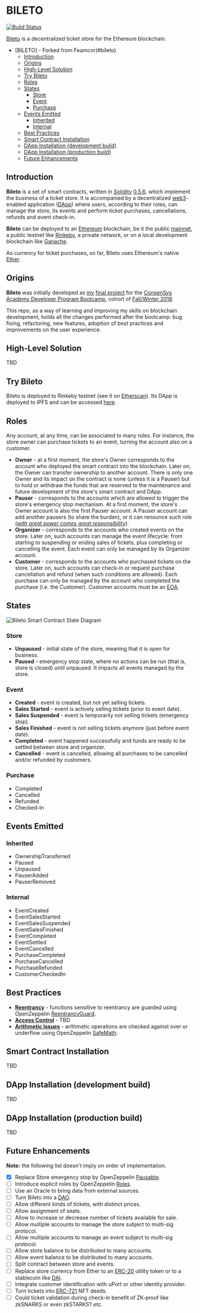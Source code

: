 # BILETO

[![Build Status](https://travis-ci.org/feamcor/bileto.svg?branch=master)](https://travis-ci.org/feamcor/bileto)

[Bileto](https://en.wiktionary.org/wiki/bileto) is a decentralized ticket store for the Ethereum blockchain.

- [BILETO] - Forked from Feamcor(#bileto)
  - [Introduction](#introduction)
  - [Origins](#origins)
  - [High-Level Solution](#high-level-solution)
  - [Try Bileto](#try-bileto)
  - [Roles](#roles)
  - [States](#states)
    - [Store](#store)
    - [Event](#event)
    - [Purchase](#purchase)
  - [Events Emitted](#events-emitted)
    - [Inherited](#inherited)
    - [Internal](#internal)
  - [Best Practices](#best-practices)
  - [Smart Contract Installation](#smart-contract-installation)
  - [DApp Installation (development build)](#dapp-installation-development-build)
  - [DApp Installation (production build)](#dapp-installation-production-build)
  - [Future Enhancements](#future-enhancements)

## Introduction

**Bileto** is a set of smart contracts, written in [Solidity](https://solidity.readthedocs.io/en/v0.5.6/index.html) [0.5.6](https://github.com/ethereum/solidity/releases/tag/v0.5.6), which implement the business of a ticket store. It is accompanied by a decentralized [web3](https://blockchainhub.net/web3-decentralized-web)-enabled application ([DApp](https://ethereum.stackexchange.com/questions/383/what-is-a-dapp)) where users, according to their roles, can manage the store, its events and perform ticket purchases, cancellations, refunds and event check-in.

**Bileto** can be deployed to an [Ethereum](https://ethereum.org) blockchain, be it the public [mainnet](https://etherscan.io), a public testnet like [Rinkeby](https://rinkeby.etherscan.io), a private network, or on a local development blockchain like [Ganache](https://truffleframework.com/ganache).

As currency for ticket purchases, so far, Bileto uses Ethereum's native [Ether](https://www.ethereum.org/ether).

## Origins

**Bileto** was initially developed as [my](https://github.com/feamcor) [final project](https://github.com/dev-bootcamp-2019/final-project-feamcor) for the [ConsenSys Academy Developer Program Bootcamp](https://consensys.net/academy/bootcamp), cohort of [Fall/Winter 2018](https://courses.consensys.net/courses/course-v1:ConsenSysAcademy+2018DP+2/about).

This repo, as a way of learning and improving my skills on blockchain development, holds all the changes performed after the bootcamp: bug fixing, refactoring, new features, adoption of best practices and improvements on the user experience.

## High-Level Solution

TBD

## Try Bileto

Bileto is deployed to Rinkeby testnet (see it on [Etherscan](https://rinkeby.etherscan.io/)).
Its DApp is deployed to IPFS and can be accessed [here](#).

## Roles

Any account, at any time, can be associated to many roles. For instance, the store owner can purchase tickets to an event, turning the account also on a customer.

-   **Owner** - at a first moment, the store's Owner corresponds to the account who deployed the smart contract into the blockchain. Later on, the Owner can transfer ownership to another account. There is only one Owner and its impact on the contract is none (unless it is a Pauser) but to hold or withdraw the funds that are reserved to the maintenance and future development of the store's smart contract and DApp.
-   **Pauser** - corresponds to the accounts which are allowed to trigger the store's emergency stop mechanism. At a first moment, the store's Owner account is also the first Pauser account. A Pauser account can add another pausers (to share the burden), or it can renounce such role ([_with great power comes great responsibility_](https://en.wikipedia.org/wiki/Uncle_Ben)).
-   **Organizer** - corresponds to the accounts who created events on the store. Later on, such accounts can manage the event lifecycle: from starting to suspending or ending sales of tickets, plus completing or cancelling the event. Each event can only be managed by its Organizer account.
-   **Customer** - corresponds to the accounts who purchased tickets on the store. Later on, such accounts can check-in or request purchase cancellation and refund (when such conditions are allowed). Each purchase can only be managed by the account who completed the purchase (i.e. the Customer). Customer accounts must be an [EOA](https://ethereum.stackexchange.com/questions/5828/what-is-an-eoa-account).

## States

![Bileto Smart Contract State Diagram](docs/bileto_state_diagram.svg)

### Store

-   **Unpaused** - initial state of the store, meaning that it is open for business.
-   **Paused** - emergency stop state, where no actions can be run (that is, store is closed) until unpaused. It impacts all events managed by the store.

### Event

-   **Created** - event is created, but not yet selling tickets.
-   **Sales Started** - event is actively selling tickets (prior to event date).
-   **Sales Suspended** - event is temporarily not selling tickets (emergency stop).
-   **Sales Finished** - event is not selling tickets anymore (just before event date).
-   **Completed** - event happened successfully and funds are ready to be settled between store and organizer.
-   **Cancelled** - event is cancelled, allowing all purchases to be cancelled and/or refunded by customers.

### Purchase

-   Completed
-   Cancelled
-   Refunded
-   Checked-In

## Events Emitted

### Inherited

-   OwnershipTransferred
-   Paused
-   Unpaused
-   PauserAdded
-   PauserRemoved

### Internal

-   EventCreated
-   EventSalesStarted
-   EventSalesSuspended
-   EventSalesFinished
-   EventCompleted
-   EventSettled
-   EventCancelled
-   PurchaseCompleted
-   PurchaseCancelled
-   PurchaseRefunded
-   CustomerCheckedIn

## Best Practices

-   **[Reentrancy](https://www.dasp.co/#item-1)** - functions sensitive to reentrancy are guarded using OpenZeppelin [ReentrancyGuard](https://github.com/OpenZeppelin/openzeppelin-solidity/blob/master/contracts/utils/ReentrancyGuard.sol).
-   **[Access Control](https://www.dasp.co/#item-2)** - TBD
-   **[Arithmetic Issues](https://www.dasp.co/#item-3)** - arithmetic operations are checked against over or underflow using OpenZeppelin [SafeMath](https://github.com/OpenZeppelin/openzeppelin-solidity/blob/master/contracts/math/SafeMath.sol).

## Smart Contract Installation

TBD

## DApp Installation (development build)

TBD

## DApp Installation (production build)

TBD

## Future Enhancements

**Note:** the following list doesn't imply on order of implementation.

-   [x] Replace Store emergency stop by OpenZeppelin [Pausable](https://github.com/OpenZeppelin/openzeppelin-solidity/blob/master/contracts/lifecycle/Pausable.sol).
-   [ ] Introduce explicit roles by OpenZeppelin [Roles](https://github.com/OpenZeppelin/openzeppelin-solidity/blob/master/contracts/access/Roles.sol).
-   [ ] Use an Oracle to bring data from external sources.
-   [ ] Turn Bileto into a [DAO](https://en.wikipedia.org/wiki/Decentralized_autonomous_organization).
-   [ ] Allow different kinds of tickets, with distinct prices.
-   [ ] Allow assignment of seats.
-   [ ] Allow to increase or decrease number of tickets available for sale.
-   [ ] Allow multiple accounts to manage the store subject to multi-sig protocol.
-   [ ] Allow multiple accounts to manage an event subject to multi-sig protocol.
-   [ ] Allow store balance to be distributed to many accounts.
-   [ ] Allow event balance to be distributed to many accounts.
-   [ ] Split contract between store and events.
-   [ ] Replace store currency from Ether to an [ERC-20](https://theethereum.wiki/w/index.php/ERC20_Token_Standard) utility token or to a stablecoin like [DAI](https://makerdao.com/en/dai).
-   [ ] Integrate customer identification with uPort or other identity provider.
-   [ ] Turn tickets into [ERC-721](https://eips.ethereum.org/EIPS/eip-721) NFT deeds.
-   [ ] Could ticket validation during check-in benefit of ZK-proof like zkSNARKS or even zkSTARKS?
        _etc._
